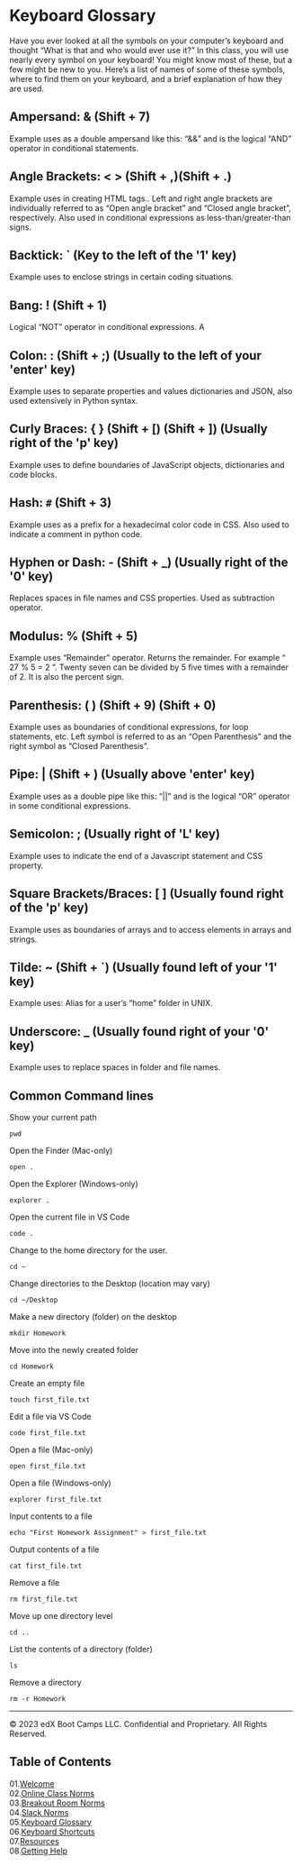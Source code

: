 # Keyboard Glossary

Have you ever looked at all the symbols on your computer’s keyboard and thought “What is that and who would ever use it?”  In this class, you will use nearly every symbol on your keyboard!  You might know most of these, but a few might be new to you.  Here’s a list of names of some of these symbols, where to find them on your keyboard, and a brief explanation of how they are used.

## Ampersand:  &   (Shift + 7)
Example uses as a double ampersand like this: “&&” and is the logical “AND” operator in conditional statements.

## Angle Brackets: < >  (Shift + ,)(Shift + .)
Example uses in creating HTML tags..  Left and right angle brackets are individually referred to as “Open angle bracket” and “Closed angle bracket”, respectively.  Also used in conditional expressions as less-than/greater-than signs.

## Backtick: `   (Key to the left of the '1' key)
Example uses to enclose strings in certain coding situations.

## Bang: !    (Shift + 1)
Logical “NOT” operator in conditional expressions.  A

## Colon: :     (Shift + ;) (Usually to the left of your 'enter' key)
Example uses to separate properties and values dictionaries and JSON, also used extensively in Python syntax.

## Curly Braces: { }   (Shift + [) (Shift + ])  (Usually right of the 'p' key)
Example uses to define boundaries of JavaScript objects, dictionaries and code blocks.

## Hash: `#`  (Shift + 3)
Example uses as a prefix for a hexadecimal color code in CSS.  Also used to indicate a comment in python code.

## Hyphen or Dash: -  (Shift + _) (Usually right of the '0' key)
Replaces spaces in file names and CSS properties.  Used as subtraction operator.

## Modulus: %   (Shift + 5)
Example uses “Remainder” operator.  Returns the remainder. For example “ 27 % 5 = 2 ”.  Twenty seven can be divided by 5 five times with a remainder of 2.  It is also the percent sign.

## Parenthesis: ( )  (Shift + 9) (Shift + 0)
Example uses as boundaries of conditional expressions, for loop statements, etc.  Left symbol is referred to as an “Open Parenthesis” and the right symbol as “Closed Parenthesis”. 

## Pipe: |   (Shift + \) (Usually above 'enter' key)
Example uses as a double pipe like this: “||” and is the logical “OR” operator in some conditional expressions.

## Semicolon: ; (Usually right of 'L' key)
Example uses to indicate the end of a Javascript statement and CSS property.

## Square Brackets/Braces: [ ]  (Usually found right of the 'p' key)
Example uses as boundaries of arrays and to access elements in arrays and strings.

## Tilde: ~  (Shift + `) (Usually found left of your '1' key)
Example uses: Alias for a user’s “home” folder in UNIX.

## Underscore: _   (Usually found right of your '0' key)
Example uses to replace spaces in folder and file names.

## Common Command lines
Show your current path
```shell
pwd
```

Open the Finder (Mac-only)
```shell
open .
```

Open the Explorer (Windows-only)
```shell
explorer .
```

Open the current file in VS Code
```shell
code .
```

Change to the home directory for the user.
```shell
cd ~
```

Change directories to the Desktop (location may vary)
```shell
cd ~/Desktop
```

Make a new directory (folder) on the desktop
```shell
mkdir Homework
```

Move into the newly created folder
```shell
cd Homework
```

Create an empty file
```shell
touch first_file.txt
```

Edit a file via VS Code
```shell
code first_file.txt
```

Open a file (Mac-only)
```shell
open first_file.txt
```

Open a file (Windows-only)
```shell
explorer first_file.txt
```

Input contents to a file
```shell
echo "First Homework Assignment" > first_file.txt
```

Output contents of a file
```shell
cat first_file.txt
```

Remove a file
```shell
rm first_file.txt
```


Move up one directory level
```shell
cd ..
```


List the contents of a directory (folder)
```shell
ls
```

Remove a directory
```shell
rm -r Homework
```

---
© 2023 edX Boot Camps LLC. Confidential and Proprietary. All Rights Reserved.

## Table of Contents

01.[Welcome](01-Welcome.md)<br>
02.[Online Class Norms](02-Online-Class-Norms.md)<br>
03.[Breakout Room Norms](03-Breakout-Room-Norms.md)<br>
04.[Slack Norms](04-Slack-Norms.md)<br>
05.[Keyboard Glossary](05-Keyboard-Glossary.md)<br>
06.[Keyboard Shortcuts](06-Keyboard-Shortcuts.md)<br>
07.[Resources](07-Resources.md)<br>
08.[Getting Help](08-Getting-Help.md)<br>
